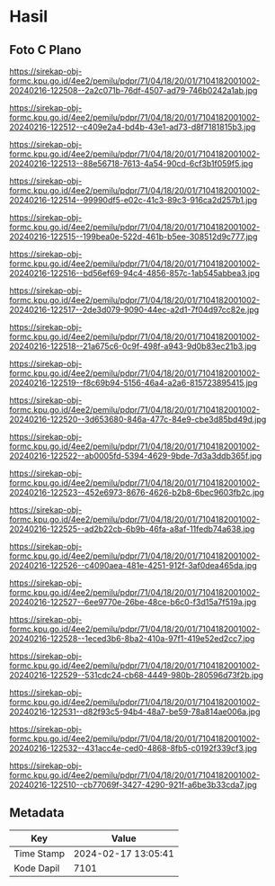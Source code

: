 # Hasil

## Foto C Plano

https://sirekap-obj-formc.kpu.go.id/4ee2/pemilu/pdpr/71/04/18/20/01/7104182001002-20240216-122508--2a2c071b-76df-4507-ad79-746b0242a1ab.jpg

https://sirekap-obj-formc.kpu.go.id/4ee2/pemilu/pdpr/71/04/18/20/01/7104182001002-20240216-122512--c409e2a4-bd4b-43e1-ad73-d8f7181815b3.jpg

https://sirekap-obj-formc.kpu.go.id/4ee2/pemilu/pdpr/71/04/18/20/01/7104182001002-20240216-122513--88e56718-7613-4a54-90cd-6cf3b1f059f5.jpg

https://sirekap-obj-formc.kpu.go.id/4ee2/pemilu/pdpr/71/04/18/20/01/7104182001002-20240216-122514--99990df5-e02c-41c3-89c3-916ca2d257b1.jpg

https://sirekap-obj-formc.kpu.go.id/4ee2/pemilu/pdpr/71/04/18/20/01/7104182001002-20240216-122515--199bea0e-522d-461b-b5ee-308512d9c777.jpg

https://sirekap-obj-formc.kpu.go.id/4ee2/pemilu/pdpr/71/04/18/20/01/7104182001002-20240216-122516--bd56ef69-94c4-4856-857c-1ab545abbea3.jpg

https://sirekap-obj-formc.kpu.go.id/4ee2/pemilu/pdpr/71/04/18/20/01/7104182001002-20240216-122517--2de3d079-9090-44ec-a2d1-7f04d97cc82e.jpg

https://sirekap-obj-formc.kpu.go.id/4ee2/pemilu/pdpr/71/04/18/20/01/7104182001002-20240216-122518--21a675c6-0c9f-498f-a943-9d0b83ec21b3.jpg

https://sirekap-obj-formc.kpu.go.id/4ee2/pemilu/pdpr/71/04/18/20/01/7104182001002-20240216-122519--f8c69b94-5156-46a4-a2a6-815723895415.jpg

https://sirekap-obj-formc.kpu.go.id/4ee2/pemilu/pdpr/71/04/18/20/01/7104182001002-20240216-122520--3d653680-846a-477c-84e9-cbe3d85bd49d.jpg

https://sirekap-obj-formc.kpu.go.id/4ee2/pemilu/pdpr/71/04/18/20/01/7104182001002-20240216-122522--ab0005fd-5394-4629-9bde-7d3a3ddb365f.jpg

https://sirekap-obj-formc.kpu.go.id/4ee2/pemilu/pdpr/71/04/18/20/01/7104182001002-20240216-122523--452e6973-8676-4626-b2b8-6bec9603fb2c.jpg

https://sirekap-obj-formc.kpu.go.id/4ee2/pemilu/pdpr/71/04/18/20/01/7104182001002-20240216-122525--ad2b22cb-6b9b-46fa-a8af-11fedb74a638.jpg

https://sirekap-obj-formc.kpu.go.id/4ee2/pemilu/pdpr/71/04/18/20/01/7104182001002-20240216-122526--c4090aea-481e-4251-912f-3af0dea465da.jpg

https://sirekap-obj-formc.kpu.go.id/4ee2/pemilu/pdpr/71/04/18/20/01/7104182001002-20240216-122527--6ee9770e-26be-48ce-b6c0-f3d15a7f519a.jpg

https://sirekap-obj-formc.kpu.go.id/4ee2/pemilu/pdpr/71/04/18/20/01/7104182001002-20240216-122528--1eced3b6-8ba2-410a-97f1-419e52ed2cc7.jpg

https://sirekap-obj-formc.kpu.go.id/4ee2/pemilu/pdpr/71/04/18/20/01/7104182001002-20240216-122529--531cdc24-cb68-4449-980b-280596d73f2b.jpg

https://sirekap-obj-formc.kpu.go.id/4ee2/pemilu/pdpr/71/04/18/20/01/7104182001002-20240216-122531--d82f93c5-94b4-48a7-be59-78a814ae006a.jpg

https://sirekap-obj-formc.kpu.go.id/4ee2/pemilu/pdpr/71/04/18/20/01/7104182001002-20240216-122532--431acc4e-ced0-4868-8fb5-c0192f339cf3.jpg

https://sirekap-obj-formc.kpu.go.id/4ee2/pemilu/pdpr/71/04/18/20/01/7104182001002-20240216-122510--cb77069f-3427-4290-921f-a6be3b33cda7.jpg


## Metadata

| Key        | Value               |
| ---------- | ------------------- |
| Time Stamp | 2024-02-17 13:05:41 |
| Kode Dapil | 7101                |



